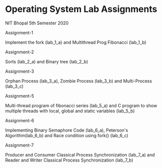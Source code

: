 # Operating System Lab Assignments 
NIT Bhopal
5th Semester 2020

Assignment-1

Implement the fork (lab_1_a) and Multithread Prog Fibonacci (lab_1_b)

Assignment-2

Sorts (lab_2_a) and Binary tree (lab_2_b)

Assignment-3

Orphan Process (lab_3_a), Zombie Process (lab_3_b) and Multi-Process (lab_3_c)

Assignment-5

Multi-thread program of fibonacci series (lab_5_a) and C program to show multiple threads with local, global and static variables (lab_5_b)

Assignment-6

Implementing Binary Semaphore Code (lab_6_a), Peterson's Algorithm(lab_6_b) and Race condition using fork() (lab_6_c)

Assignment-7

Producer and Consumer Classical Process Synchronization (lab_7_a) and Reader and Writer Classical Process Synchronization (lab_7_b)
